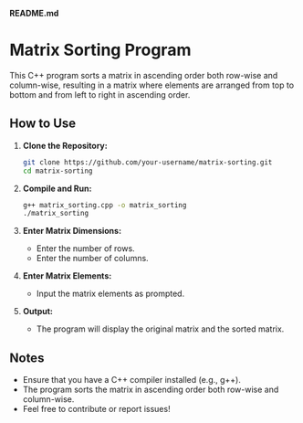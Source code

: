 **README.md**

# Matrix Sorting Program

This C++ program sorts a matrix in ascending order both row-wise and column-wise, resulting in a matrix where elements are arranged from top to bottom and from left to right in ascending order.

## How to Use

1. **Clone the Repository:**
   ```bash
   git clone https://github.com/your-username/matrix-sorting.git
   cd matrix-sorting
   ```

2. **Compile and Run:**
   ```bash
   g++ matrix_sorting.cpp -o matrix_sorting
   ./matrix_sorting
   ```

3. **Enter Matrix Dimensions:**
   - Enter the number of rows.
   - Enter the number of columns.

4. **Enter Matrix Elements:**
   - Input the matrix elements as prompted.

5. **Output:**
   - The program will display the original matrix and the sorted matrix.

## Notes

- Ensure that you have a C++ compiler installed (e.g., g++).
- The program sorts the matrix in ascending order both row-wise and column-wise.
- Feel free to contribute or report issues!